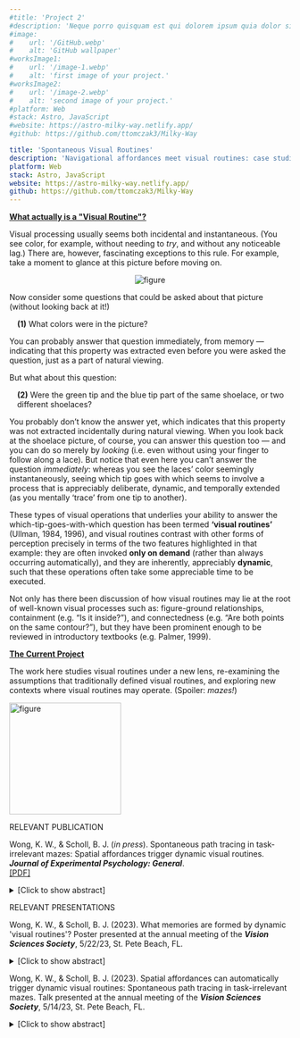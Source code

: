 ```yaml
---
#title: 'Project 2'
#description: 'Neque porro quisquam est qui dolorem ipsum quia dolor sit amet, consectetur, adipisci'
#image:
#    url: '/GitHub.webp'
#    alt: 'GitHub wallpaper'
#worksImage1:
#    url: '/image-1.webp'
#    alt: 'first image of your project.'
#worksImage2:
#    url: '/image-2.webp'
#    alt: 'second image of your project.'
#platform: Web
#stack: Astro, JavaScript
#website: https://astro-milky-way.netlify.app/
#github: https://github.com/ttomczak3/Milky-Way

title: 'Spontaneous Visual Routines'
description: 'Navigational affordances meet visual routines: case studies in mazes and beyond'
platform: Web
stack: Astro, JavaScript
website: https://astro-milky-way.netlify.app/
github: https://github.com/ttomczak3/Milky-Way
---
```

<p class="p2"><b><u>What actually is a "Visual Routine"?</u></b></p>
<p class="p2">Visual processing usually seems both incidental and instantaneous.  (You see color, for example, without needing to <i>try</i>, and without any noticeable lag.)  There are, however, fascinating exceptions to this rule.  For example, take a moment to glance at this picture before moving on.</p>
    <div style="text-align:center;">
        <img style="max-width: 80%;" class="figure" alt="figure" src="/shoelaces.png"/>
    </div>
<p class="p2">Now consider some questions that could be asked about that picture (without looking back at it!)</p>
<p class="p2" style="text-indent: 1em"><b>(1)</b> What colors were in the picture?</p>
<p class="p2">You can probably answer that question immediately, from memory — indicating that this property was extracted even before you were asked the question, just as a part of natural viewing.</p>
<p class="p2">But what about this question: </p>
<p class="p2" style="padding-left: 1em"><b>(2)</b> Were the green tip and the blue tip part of the same shoelace, or two different shoelaces?  </p>
<p class="p2">You probably don’t know the answer yet, which indicates that this property was not extracted incidentally during natural viewing.  When you look back at the shoelace picture, of course, you can answer this question too — and you can do so merely by <i>looking</i> (i.e. even without using your finger to follow along a lace).  But notice that even here you can’t answer the question <i>immediately</i>: whereas you see the laces’ color seemingly instantaneously, seeing which tip goes with which seems to involve a process that is appreciably deliberate, dynamic, and temporally extended (as you mentally ‘trace’ from one tip to another).</p>
<p class="p2">These types of visual operations that underlies your ability to answer the which-tip-goes-with-which question has been termed <b>‘visual routines’</b> (Ullman, 1984, 1996), and visual routines contrast with other forms of perception precisely in terms of the two features highlighted in that example: they are often invoked <b>only on demand</b> (rather than always occurring automatically), and they are inherently, appreciably <b>dynamic</b>, such that these operations often take some appreciable time to be executed.</p>
<p class="p2">Not only has there been discussion of how visual routines may lie at the root of well-known visual processes such as: figure-ground relationships, containment (e.g. “Is it inside?”), and connectedness (e.g. “Are both points on the same contour?”), but they have been prominent enough to be reviewed in introductory textbooks (e.g. Palmer, 1999). </p>
<p class="p2"><b><u>The Current Project</u></b></p>
<p class="p2">The work here studies visual routines under a new lens, re-examining the assumptions that traditionally defined visual routines, and exploring new contexts where visual routines may operate.  (Spoiler: <i>mazes!</i>)</p>
    <div style="margin-left: 0em">
        <img height="200" class="figure" alt="figure" src="/visroutines-mazedemo-trans.png"/>
    </div>

<p></p><span class="badge badge--item">RELEVANT PUBLICATION</span>
<p class="p1">
    Wong, K. W., & Scholl, B. J. (<i>in press</i>). Spontaneous path tracing in task-irrelevant mazes: Spatial affordances trigger dynamic visual routines.
    <b><i>Journal of Experimental Psychology: General</i></b>.
    <br><a class="footer__link" href="/Wong-Scholl-InPress-JEPG.pdf" target="_blank">[PDF]</a>
</p>
    <details><summary>[Click to show abstract]</summary>
    <p>
    Given a maze (e.g. in a book of puzzles), you might solve it by drawing out paths with your pencil.  But even without a pencil, you might naturally find yourself mentally tracing along various paths.  This ‘mental path tracing’ may intuitively seem to depend on your (overt, conscious, voluntary) goal of wanting to get out of the maze, but might it also occur spontaneously —as a result of simply seeing the maze, via a kind of dynamic ‘visual routine’?  Here, observers simply had to compare the visual properties of two probes presented in a maze.  The maze itself was entirely task-irrelevant, but we predicted that simply seeing the maze’s visual structure would ‘afford’ incidental mental path tracing (à la Gibson).  Across four experiments, observers were slower to compare probes that were further from each other along the paths, even when controlling for lower-level properties (such as the probes’ brute linear separation, ignoring the maze ‘walls’).  These results also generalized beyond mazes, to other unfamiliar displays with task-irrelevant circular obstacles.  This novel combination of two prominent themes from our field — affordances and visual routines — suggests that at least some visual routines may not require voluntary goals; instead, they may operate in an automatic (incidental, stimulus-driven) fashion, as a part of visual processing itself.
    </p></details>

<p></p>
<span class="badge badge--item">RELEVANT PRESENTATIONS</span>
<p class="p1">
    Wong, K. W., & Scholl, B. J. (2023). 
    What memories are formed by dynamic 'visual routines'? 
    Poster presented at the annual meeting of the <b><i>Vision Sciences Society</i></b>, 
    5/22/23, St. Pete Beach, FL.  
</p>
    <details><summary>[Click to show abstract]</summary>
        <p>
        You can readily see at a glance how two objects spatially relate to each other. But seeing how 20 objects all relate seems impossible, due to computational explosion (with 190 pairs). Such situations require <i>visual routines</i>: dynamic visual procedures that efficiently compute various properties 'on demand' -- e.g. whether two points lie on the same winding path, in a busy scene containing many points and paths ('path tracing'). Some surprisingly foundational questions about visual routines remain unexplored, including: what (if anything) remains in visual memory after the execution of a visual routine? Does path tracing result in a memory of the traced path itself? Or just of <i>whether</i> there was a path? Or nothing at all, after the moment has passed? We explored this for spontaneous path tracing in 2D mazes. Observers saw a maze in which two probes appeared in positions connected by a path. They were then shown two mazes, and had to select which was the initially presented maze. Across experiments, the incorrect maze could be (1) a Path-Obstruction maze, where a new contour blocked the initial inter-probe path; (2) an Irrelevant-Obstruction maze, where a new contour was introduced elsewhere; or (3) an Alternative-Path maze, where the same new Path-Obstruction contour was accompanied by the removal of an existing contour, providing an alternative inter-probe path. Performance on Path-Obstruction trials was much better than on Irrelevant-Obstruction trials (always controlling for lower-level contour properties across trial types). But Alternative-Path trials entirely eliminated this advantage. This suggests that a visual memory is formed by spontaneous path tracing, but that its content is not the path itself, but only <i>whether</i> a path existed. If visual routines exist to answer on-demand questions during perception, then the resulting memories may consist only of the answers themselves, and not the processing that generated them.        
        </p>
    </details>

<p class="p1">
    Wong, K. W., & Scholl, B. J. (2023). 
    Spatial affordances can automatically trigger dynamic visual routines: Spontaneous path tracing in task-irrelevant mazes.
    Talk presented at the annual meeting of the <b><i>Vision Sciences Society</i></b>, 
    5/14/23, St. Pete Beach, FL.  
</p>
    <details><summary>[Click to show abstract]</summary>
        <p>
        Visual processing usually seems both incidental and instantaneous. But imagine viewing a jumble of shoelaces, and wondering whether two particular tips are part of the same lace. You can answer this by looking, but doing so may require something dynamic happening in vision (as the lace is effectively 'traced'). Such tasks are thought to involve 'visual routines': dynamic visual procedures that efficiently compute various properties on demand, such as whether two points lie on the same curve. Past work has suggested that visual routines are invoked by observers' particular (conscious, voluntary) goals, but here we explore the possibility that some visual routines may also be automatically triggered by certain stimuli themselves. In short, we suggest that certain stimuli effectively <i>afford</i> the operation of particular visual routines (as in Gibsonian affordances). We explored this using stimuli that are familiar in everyday experience, yet relatively novel in human vision science: mazes. You might often solve mazes by drawing paths with a pencil -- but even without a pencil, you might find yourself tracing along various paths <i>mentally</i>. Observers had to compare the visual properties of two probes that were presented along the paths of a maze. Critically, the maze itself was entirely task-irrelevant, but we predicted that simply <i>seeing</i> the visual structure of a maze in the first place would afford automatic mental path tracing. Observers were indeed slower to compare probes that were further from each other along the paths, even when controlling for lower-level visual properties (such as the probes' brute linear separation, i.e. ignoring the maze 'walls'). This novel combination of two prominent themes from our field -- affordances and visual routines -- suggests that at least some visual routines may operate in an automatic (fast, incidental, and stimulus-driven) fashion, as a part of basic visual processing itself.
        </p>
    </details>
